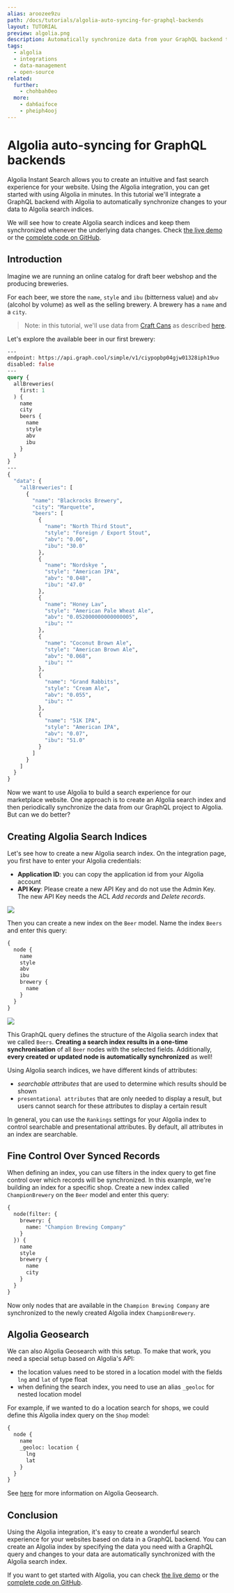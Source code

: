 ```yaml
---
alias: aroozee9zu
path: /docs/tutorials/algolia-auto-syncing-for-graphql-backends
layout: TUTORIAL
preview: algolia.png
description: Automatically synchronize data from your GraphQL backend to Algolia. Algolia Instant Search provides intuitive and fast search experiences.
tags:
  - algolia
  - integrations
  - data-management
  - open-source
related:
  further:
    - chohbah0eo
  more:
    - dah6aifoce
    - pheiph4ooj
---
```


# Algolia auto-syncing for GraphQL backends

Algolia Instant Search allows you to create an intuitive and fast search experience for your website. Using the Algolia integration, you can get started with using Algolia in minutes. In this tutorial we'll integrate a GraphQL backend with Algolia to automatically synchronize changes to your data to Algolia search indices.

We will see how to create Algolia search indices and keep them synchronized whenever the underlying data changes.
Check [the live demo](http://algolia-graphql.netlify.com) or the [complete code on GitHub](https://github.com/graphcool-examples/algolia-brewery-example).

## Introduction

Imagine we are running an online catalog for draft beer webshop and the producing breweries.

For each beer, we store the `name`, `style` and `ibu` (bitterness value) and `abv` (alcohol by volume) as well as the selling brewery. A brewery has a `name` and a `city`.

> Note: in this tutorial, we'll use data from [Craft Cans](http://craftcans.com/) as described [here](http://www.jeannicholashould.com/python-web-scraping-tutorial-for-craft-beers.html).

Let's explore the available beer in our first brewery:

```graphql
---
endpoint: https://api.graph.cool/simple/v1/ciypopbp04gjw01328iph19uo
disabled: false
---
query {
  allBreweries(
    first: 1
  ) {
    name
    city
    beers {
      name
      style
      abv
      ibu
    }
  }
}
---
{
  "data": {
    "allBreweries": [
      {
        "name": "Blackrocks Brewery",
        "city": "Marquette",
        "beers": [
          {
            "name": "North Third Stout",
            "style": "Foreign / Export Stout",
            "abv": "0.06",
            "ibu": "30.0"
          },
          {
            "name": "Nordskye ",
            "style": "American IPA",
            "abv": "0.048",
            "ibu": "47.0"
          },
          {
            "name": "Honey Lav",
            "style": "American Pale Wheat Ale",
            "abv": "0.052000000000000005",
            "ibu": ""
          },
          {
            "name": "Coconut Brown Ale",
            "style": "American Brown Ale",
            "abv": "0.068",
            "ibu": ""
          },
          {
            "name": "Grand Rabbits",
            "style": "Cream Ale",
            "abv": "0.055",
            "ibu": ""
          },
          {
            "name": "51K IPA",
            "style": "American IPA",
            "abv": "0.07",
            "ibu": "51.0"
          }
        ]
      }
    ]
  }
}
```

Now we want to use Algolia to build a search experience for our marketplace website. One approach is to create an Algolia search index and then periodically synchronize the data from our GraphQL project to Algolia. But can we do better?

## Creating Algolia Search Indices

Let's see how to create a new Algolia search index. On the integration page, you first have to enter your Algolia credentials:

* **Application ID**: you can copy the application id from your Algolia account
* **API Key**: Please create a new API Key and do not use the Admin Key. The new API Key needs the ACL *Add records* and *Delete records*.

![](./algolia-credentials.png)

Then you can create a new index on the `Beer` model. Name the index `Beers` and enter this query:

```graphql
{
  node {
    name
    style
    abv
    ibu
    brewery {
      name
    }
  }
}
```

![](./beers-index.png)

This GraphQL query defines the structure of the Algolia search index that we called `Beers`. **Creating a search index results in a one-time synchronisation** of all `Beer` nodes with the selected fields. Additionally, **every created or updated node is automatically synchronized** as well!

Using Algolia search indices, we have different kinds of attributes:

* *searchable attributes* that are used to determine which results should be shown
* `presentational attributes` that are only needed to display a result, but users cannot search for these attributes to display a certain result

In general, you can use the `Rankings` settings for your Algolia index to control searchable and presentational attributes. By default, all attributes in an index are searchable.

## Fine Control Over Synced Records

When defining an index, you can use filters in the index query to get fine control over which records will be synchronized. In this example, we're building an index for a specific shop. Create a new index called `ChampionBrewery` on the `Beer` model and enter this query:

```graphql
{
  node(filter: {
    brewery: {
      name: "Champion Brewing Company"
    }
  }) {
    name
    style
    brewery {
      name
      city
    }
  }
}
```

Now only nodes that are available in the `Champion Brewing Company` are synchronized to the newly created Algolia index `ChampionBrewery`.

## Algolia Geosearch

We can also Algolia Geosearch with this setup. To make that work, you need a special setup based on Algolia's API:

* the location values need to be stored in a location model with the fields `lng` and `lat` of type float
* when defining the search index, you need to use an alias `_geoloc` for nested location model

For example, if we wanted to do a location search for shops, we could define this Algolia index query on the `Shop` model:

```graphql
{
  node {
    name
    _geoloc: location {
      lng
      lat
    }
  }
}
```

See [here](https://www.algolia.com/doc/guides/geo-search/geo-search-overview/) for more information on Algolia Geosearch.

## Conclusion

Using the Algolia integration, it's easy to create a wonderful search experience for your websites based on data in a GraphQL backend. You can create an Algolia index by specifying the data you need with a GraphQL query and changes to your data are automatically synchronized with the Algolia search index.

If you want to get started with Algolia, you can check [the live demo](http://algolia-graphql.netlify.com) or the [complete code on GitHub](https://github.com/graphcool-examples/algolia-brewery-example).
